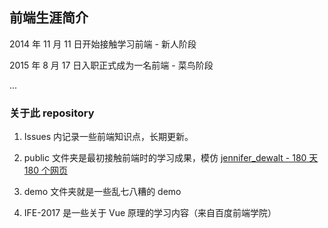 ## 前端生涯简介

2014 年 11 月 11 日开始接触学习前端 - 新人阶段

2015 年 8 月 17 日入职正式成为一名前端 - 菜鸟阶段

...

### 关于此 repository

1. Issues 内记录一些前端知识点，长期更新。

2. public 文件夹是最初接触前端时的学习成果，模仿 [jennifer_dewalt - 180 天 180 个网页](https://jenniferdewalt.com/)

3. demo 文件夹就是一些乱七八糟的 demo

4. IFE-2017 是一些关于 Vue 原理的学习内容（来自百度前端学院）
